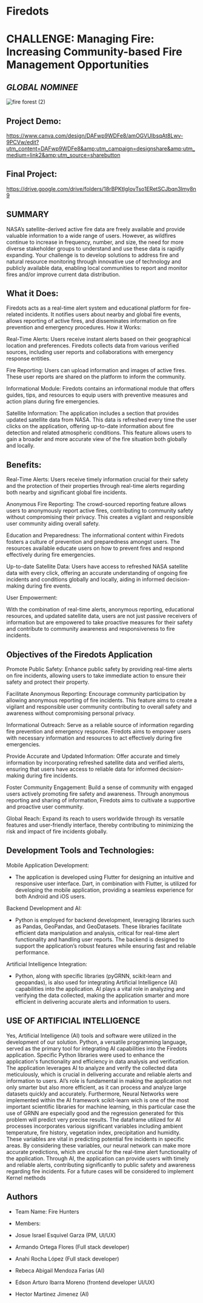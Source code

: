 # Firedots
# CHALLENGE: Managing Fire: Increasing Community-based Fire Management Opportunities
## ***GLOBAL NOMINEE***
![fire forest (2)](https://github.com/Hectmtz/fireDots/assets/44554474/5ac2607b-3517-472a-bf19-5483bfd6634d)

## Project Demo: 
https://www.canva.com/design/DAFwp9WDFe8/amOGVUIbsqAt8Lwv-9PCVw/edit?utm_content=DAFwp9WDFe8&amp;utm_campaign=designshare&amp;utm_medium=link2&amp;utm_source=sharebutton

## Final Project:
https://drive.google.com/drive/folders/18rBPKtIgIovTso1ERetSCJbqn3lmy8n9

## SUMMARY
NASA’s satellite-derived active fire data are freely available and provide valuable information to a wide range of users. However, as wildfires continue to increase in frequency, number, and size, the need for more diverse stakeholder groups to understand and use these data is rapidly expanding. Your challenge is to develop solutions to address fire and natural resource monitoring through innovative use of technology and publicly available data, enabling local communities to report and monitor fires and/or improve current data distribution.

## What it Does:

Firedots acts as a real-time alert system and educational platform for fire-related incidents. It notifies users about nearby and global fire events, allows reporting of active fires, and disseminates information on fire prevention and emergency procedures.
How it Works:

Real-Time Alerts:
Users receive instant alerts based on their geographical location and preferences. Firedots collects data from various verified sources, including user reports and collaborations with emergency response entities.

Fire Reporting:
Users can upload information and images of active fires. These user reports are shared on the platform to inform the community.

Informational Module:
Firedots contains an informational module that offers guides, tips, and resources to equip users with preventive measures and action plans during fire emergencies.

Satellite Information:
The application includes a section that provides updated satellite data from NASA. This data is refreshed every time the user clicks on the application, offering up-to-date information about fire detection and related atmospheric conditions. This feature allows users to gain a broader and more accurate view of the fire situation both globally and locally.

## Benefits:

Real-Time Alerts:
Users receive timely information crucial for their safety and the protection of their properties through real-time alerts regarding both nearby and significant global fire incidents.

Anonymous Fire Reporting:
The crowd-sourced reporting feature allows users to anonymously report active fires, contributing to community safety without compromising their privacy. This creates a vigilant and responsible user community aiding overall safety.

Education and Preparedness:
The informational content within Firedots fosters a culture of prevention and preparedness amongst users. The resources available educate users on how to prevent fires and respond effectively during fire emergencies.

Up-to-date Satellite Data:
Users have access to refreshed NASA satellite data with every click, offering an accurate understanding of ongoing fire incidents and conditions globally and locally, aiding in informed decision-making during fire events.

User Empowerment:

With the combination of real-time alerts, anonymous reporting, educational resources, and updated satellite data, users are not just passive receivers of information but are empowered to take proactive measures for their safety and contribute to community awareness and responsiveness to fire incidents.

## Objectives of the Firedots Application

Promote Public Safety:
Enhance public safety by providing real-time alerts on fire incidents, allowing users to take immediate action to ensure their safety and protect their property.

Facilitate Anonymous Reporting:
Encourage community participation by allowing anonymous reporting of fire incidents. This feature aims to create a vigilant and responsible user community contributing to overall safety and awareness without compromising personal privacy.

Informational Outreach:
Serve as a reliable source of information regarding fire prevention and emergency response. Firedots aims to empower users with necessary information and resources to act effectively during fire emergencies.

Provide Accurate and Updated Information:
Offer accurate and timely information by incorporating refreshed satellite data and verified alerts, ensuring that users have access to reliable data for informed decision-making during fire incidents.

Foster Community Engagement:
Build a sense of community with engaged users actively promoting fire safety and awareness. Through anonymous reporting and sharing of information, Firedots aims to cultivate a supportive and proactive user community.

Global Reach:
Expand its reach to users worldwide through its versatile features and user-friendly interface, thereby contributing to minimizing the risk and impact of fire incidents globally.

## Development Tools and Technologies:

Mobile Application Development:
 - The application is developed using Flutter for designing an intuitive and responsive user interface. Dart, in combination with Flutter, is utilized for developing the mobile application, providing a seamless experience for both Android and iOS users.

Backend Development and AI:
 - Python is employed for backend development, leveraging libraries such as Pandas, GeoPandas, and GeoDatasets. These libraries facilitate efficient data manipulation and analysis, critical for real-time alert functionality and handling user reports. The backend is designed to support the application’s robust features while ensuring fast and reliable performance.

Artificial Intelligence Integration:
 - Python, along with specific libraries (pyGRNN, scikit-learn and geopandas), is also used for integrating Artificial Intelligence (AI) capabilities into the application. AI plays a vital role in analyzing and verifying the data collected, making the application smarter and more efficient in delivering accurate alerts and information to users.

## USE OF ARTIFICIAL INTELLIGENCE
Yes, Artificial Intelligence (AI) tools and software were utilized in the development of our solution. Python, a versatile programming language, served as the primary tool for integrating AI capabilities into the Firedots application. Specific Python libraries were used to enhance the application's functionality and efficiency in data analysis and verification. The application leverages AI to analyze and verify the collected data meticulously, which is crucial in delivering accurate and reliable alerts and information to users. AI’s role is fundamental in making the application not only smarter but also more efficient, as it can process and analyze large datasets quickly and accurately. Furthermore, Neural Networks were implemented within the AI framework scikit-learn wich is one of the most important scientific libraries for machine learning, in this particular case the use of GRNN are especially good and the regression generated for this problem will predict very precise results. The dataframe utilized for AI processes incorporates various significant variables including ambient temperature, fire history, vegetation index, precipitation and humidity. These variables are vital in predicting potential fire incidents in specific areas. By considering these variables, our neural network can make more accurate predictions, which are crucial for the real-time alert functionality of the application. Through AI, the application can provide users with timely and reliable alerts, contributing significantly to public safety and awareness regarding fire incidents. For a future cases will be considered to implement Kernel methods

## Authors

- Team Name: Fire Hunters

- Members: 
- Josue Israel Esquivel Garza (PM, UI/UX)
- Armando Ortega Flores (Full stack developer)
- Anahi Rocha López (Full stack developer)
- Rebeca Abigail Mendoza Farias (AI)
- Edson Arturo Ibarra Moreno (frontend developer UI/UX)
- Hector Martinez Jimenez (AI)
